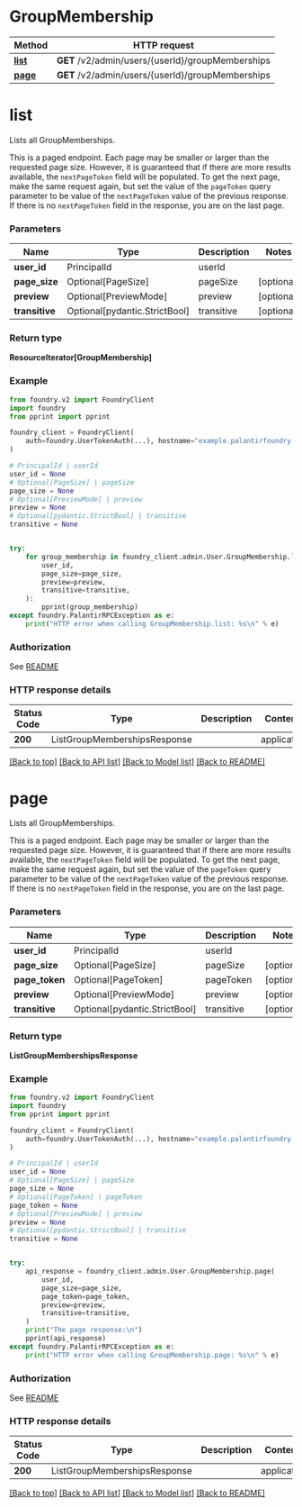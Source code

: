 # GroupMembership

Method | HTTP request |
------------- | ------------- |
[**list**](#list) | **GET** /v2/admin/users/{userId}/groupMemberships |
[**page**](#page) | **GET** /v2/admin/users/{userId}/groupMemberships |

# **list**
Lists all GroupMemberships.

This is a paged endpoint. Each page may be smaller or larger than the requested page size. However, it is guaranteed that if there are more results available, the `nextPageToken` field will be populated. To get the next page, make the same request again, but set the value of the `pageToken` query parameter to be value of the `nextPageToken` value of the previous response. If there is no `nextPageToken` field in the response, you are on the last page.

### Parameters

Name | Type | Description  | Notes |
------------- | ------------- | ------------- | ------------- |
**user_id** | PrincipalId | userId |  |
**page_size** | Optional[PageSize] | pageSize | [optional] |
**preview** | Optional[PreviewMode] | preview | [optional] |
**transitive** | Optional[pydantic.StrictBool] | transitive | [optional] |

### Return type
**ResourceIterator[GroupMembership]**

### Example

```python
from foundry.v2 import FoundryClient
import foundry
from pprint import pprint

foundry_client = FoundryClient(
    auth=foundry.UserTokenAuth(...), hostname="example.palantirfoundry.com"
)

# PrincipalId | userId
user_id = None
# Optional[PageSize] | pageSize
page_size = None
# Optional[PreviewMode] | preview
preview = None
# Optional[pydantic.StrictBool] | transitive
transitive = None


try:
    for group_membership in foundry_client.admin.User.GroupMembership.list(
        user_id,
        page_size=page_size,
        preview=preview,
        transitive=transitive,
    ):
        pprint(group_membership)
except foundry.PalantirRPCException as e:
    print("HTTP error when calling GroupMembership.list: %s\n" % e)

```



### Authorization

See [README](../../../README.md#authorization)

### HTTP response details
| Status Code | Type        | Description | Content Type |
|-------------|-------------|-------------|------------------|
**200** | ListGroupMembershipsResponse  |  | application/json |

[[Back to top]](#) [[Back to API list]](../../../README.md#apis-v2-link) [[Back to Model list]](../../../README.md#models-v2-link) [[Back to README]](../../../README.md)

# **page**
Lists all GroupMemberships.

This is a paged endpoint. Each page may be smaller or larger than the requested page size. However, it is guaranteed that if there are more results available, the `nextPageToken` field will be populated. To get the next page, make the same request again, but set the value of the `pageToken` query parameter to be value of the `nextPageToken` value of the previous response. If there is no `nextPageToken` field in the response, you are on the last page.

### Parameters

Name | Type | Description  | Notes |
------------- | ------------- | ------------- | ------------- |
**user_id** | PrincipalId | userId |  |
**page_size** | Optional[PageSize] | pageSize | [optional] |
**page_token** | Optional[PageToken] | pageToken | [optional] |
**preview** | Optional[PreviewMode] | preview | [optional] |
**transitive** | Optional[pydantic.StrictBool] | transitive | [optional] |

### Return type
**ListGroupMembershipsResponse**

### Example

```python
from foundry.v2 import FoundryClient
import foundry
from pprint import pprint

foundry_client = FoundryClient(
    auth=foundry.UserTokenAuth(...), hostname="example.palantirfoundry.com"
)

# PrincipalId | userId
user_id = None
# Optional[PageSize] | pageSize
page_size = None
# Optional[PageToken] | pageToken
page_token = None
# Optional[PreviewMode] | preview
preview = None
# Optional[pydantic.StrictBool] | transitive
transitive = None


try:
    api_response = foundry_client.admin.User.GroupMembership.page(
        user_id,
        page_size=page_size,
        page_token=page_token,
        preview=preview,
        transitive=transitive,
    )
    print("The page response:\n")
    pprint(api_response)
except foundry.PalantirRPCException as e:
    print("HTTP error when calling GroupMembership.page: %s\n" % e)

```



### Authorization

See [README](../../../README.md#authorization)

### HTTP response details
| Status Code | Type        | Description | Content Type |
|-------------|-------------|-------------|------------------|
**200** | ListGroupMembershipsResponse  |  | application/json |

[[Back to top]](#) [[Back to API list]](../../../README.md#apis-v2-link) [[Back to Model list]](../../../README.md#models-v2-link) [[Back to README]](../../../README.md)

